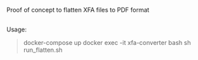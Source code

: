 Proof of concept to flatten XFA files to PDF format

##

Usage:
>docker-compose up
>docker exec -it xfa-converter bash
>sh run_flatten.sh
